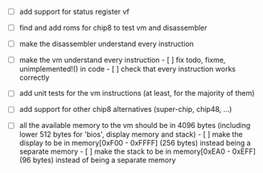 - [ ] add support for status register vf
- [ ] find and add roms for chip8 to test vm and disassembler
- [ ] make the disassembler understand every instruction
- [ ] make the vm understand every instruction
      - [ ] fix todo, fixme, unimplemented!() in code
      - [ ] check that every instruction works correctly
- [ ] add unit tests for the vm instructions (at least, for the majority of them)
- [ ] add support for other chip8 alternatives (super-chip, chip48, ...)

- [ ] all the available memory to the vm should be in 4096 bytes (including lower 512 bytes for 'bios', display memory and stack)
      - [ ] make the display to be in memory[0xF00 - 0xFFFF] (256 bytes) instead being a separate memory
      - [ ] make the stack to be in memory[0xEA0 - 0xEFF] (96 bytes) instead of being a separate memory